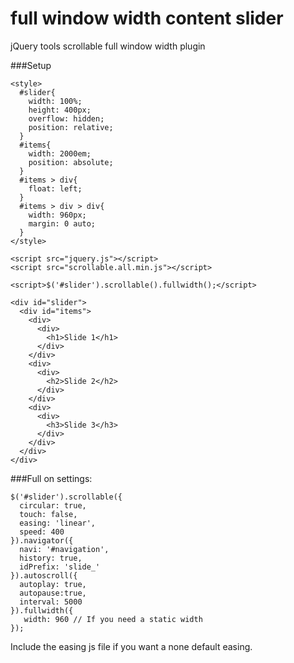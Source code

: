 full window width content slider
================================

jQuery tools scrollable full window width plugin

###Setup


    <style>
      #slider{
        width: 100%;
        height: 400px;
        overflow: hidden;
        position: relative;     
      }
      #items{  
        width: 2000em;
        position: absolute;
      }
      #items > div{
        float: left;
      }
      #items > div > div{
        width: 960px;
        margin: 0 auto;
      }
    </style>
    
    <script src="jquery.js"></script>
    <script src="scrollable.all.min.js"></script>
    
    <script>$('#slider').scrollable().fullwidth();</script>  

    <div id="slider">
      <div id="items">
        <div>
          <div>
            <h1>Slide 1</h1>
          </div>
        </div>
        <div>
          <div>
            <h2>Slide 2</h2>
          </div>
        </div>
        <div>
          <div>
            <h3>Slide 3</h3>
          </div>
        </div>
      </div>
    </div>

###Full on settings:

    $('#slider').scrollable({ 
      circular: true, 
      touch: false, 
      easing: 'linear', 
      speed: 400
    }).navigator({ 
      navi: '#navigation',
      history: true,
      idPrefix: 'slide_'
    }).autoscroll({ 
      autoplay: true,
      autopause:true, 
      interval: 5000 
    }).fullwidth({
       width: 960 // If you need a static width
    });
  
  Include the easing js file if you want a none default easing.
